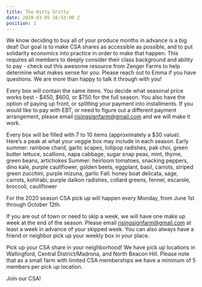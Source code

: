 ```yaml
---
title: The Nitty Gritty
date: 2020-03-05 16:53:00 Z
position: 1
---
```


We know deciding to buy all of your produce months in advance is a big deal! Our goal is to make CSA shares as accessible as possible, and to put solidarity economics into practice in order to make that happen. This requires all members to deeply consider their class background and ability to pay - check out this awesome resource from Zenger Farms to help determine what makes sense for you. Please reach out to Emma if you have questions. We are more than happy to talk it through with you!

Every box will contain the same items. You decide what seasonal price works best - $450, $600, or $750 for the full season. You also have the option of paying up front, or splitting your payment into installments. If you would like to pay with EBT, or need to figure out a different payment arrangement, please email risingsignfarm@gmail.com and we will make it work. 

Every box will be filled with 7 to 10 items (approximately a $30 value). Here’s a peak at what your veggie box may include in each season. 
Early summer: rainbow chard, garlic scapes, lollipop radishes, pak choi, green butter lettuce, scallions, napa cabbage, sugar snap peas, mint, thyme, green beans, artichokes
Summer: heirloom tomatoes, snacking peppers, dino kale, purple cauliflower, golden beets, eggplant, basil, carrots, striped green zucchini, purple mizuna, garlic
Fall: honey boat delicata, sage, carrots, kohlrabi, purple daikon radishes, collard greens, fennel, escarole, broccoli, cauliflower

For the 2020 season CSA pick up will happen every Monday, from June 1st through October 12th. 

If you are out of town or need to skip a week, we will have one make up week at the end of the season. Please email risingsignfarm@gmail.com at least a week in advance of your skipped week. You can also always have a friend or neighbor pick up your weekly box in your place.

Pick up your CSA share in your neighborhood! We have pick up locations in Wallingford, Central District/Madrona, and North Beacon Hill. Please note that as a small farm with limited CSA memberships we have a minimum of 5 members per pick up location.

Join our CSA!